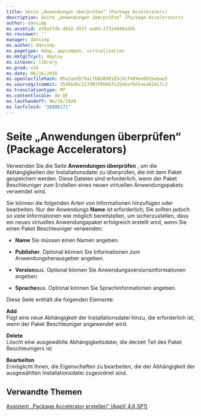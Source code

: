 ```yaml
---
title: Seite „Anwendungen überprüfen“ (Package Accelerators)
description: Seite „Anwendungen überprüfen“ (Package Accelerators)
author: dansimp
ms.assetid: e58a37db-d042-453f-aa0d-2f324600a35b
ms.reviewer: ''
manager: dansimp
ms.author: dansimp
ms.pagetype: mdop, appcompat, virtualization
ms.mktglfcycl: deploy
ms.sitesec: library
ms.prod: w10
ms.date: 06/16/2016
ms.openlocfilehash: 05e2aed579acfb8d809105c9cf409ee091be0ae5
ms.sourcegitcommit: 354664bc527d93f80687cd2eba70d1eea024c7c3
ms.translationtype: MT
ms.contentlocale: de-DE
ms.lasthandoff: 06/26/2020
ms.locfileid: "10806172"
---
```

# Seite „Anwendungen überprüfen“ (Package Accelerators)


Verwenden Sie die Seite **Anwendungen überprüfen** , um die Abhängigkeiten der Installationsdatei zu überprüfen, die mit dem Paket gespeichert werden. Diese Dateien sind erforderlich, wenn der Paket Beschleuniger zum Erstellen eines neuen virtuellen Anwendungspakets verwendet wird.

Sie können die folgenden Arten von Informationen hinzufügen oder bearbeiten. Nur der Anwendungs **Name** ist erforderlich; Sie sollten jedoch so viele Informationen wie möglich bereitstellen, um sicherzustellen, dass ein neues virtuelles Anwendungspaket erfolgreich erstellt wird, wenn Sie einen Paket Beschleuniger verwenden:

-   **Name** Sie müssen einen Namen angeben.

-   **Publisher**. Optional können Sie Informationen zum Anwendungsherausgeber angeben.

-   **Version**aus. Optional können Sie Anwendungsversionsinformationen angeben.

-   **Sprache**aus. Optional können Sie Sprachinformationen angeben.

Diese Seite enthält die folgenden Elemente:

<a href="" id="add"></a>**Add**  
Fügt eine neue Abhängigkeit der Installationsdatei hinzu, die erforderlich ist, wenn der Paket Beschleuniger angewendet wird.

<a href="" id="delete"></a>**Delete**  
Löscht eine ausgewählte Abhängigkeitsdatei, die derzeit Teil des Paket Beschleunigers ist.

<a href="" id="edit"></a>**Bearbeiten**  
Ermöglicht Ihnen, die Eigenschaften zu bearbeiten, die der Abhängigkeit der ausgewählten Installationsdatei zugeordnet sind.

## Verwandte Themen


[Assistent „Package Accelerator erstellen“ (AppV 4.6 SP1)](create-package-accelerator-wizard--appv-46-sp1-.md)

 

 





